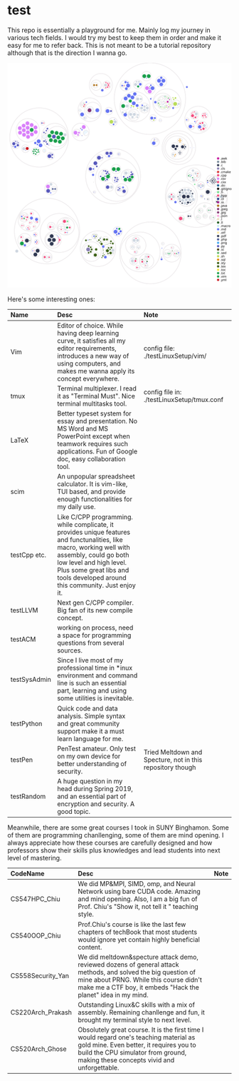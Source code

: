 test
================================================================================

This repo is essentially a playground for me.
Mainly log my journey in various tech fields.
I would try my best to keep them in order and make it easy for me to refer back.
This is not meant to be a tutorial repository although that is the direction I wanna go.

![](./tmp/githubocto_repo-visualizer.svg)

Here's some interesting ones:

| Name | Desc | Note |
|:-----|:-----|:-----|
| Vim | Editor of choice. While having deep learning curve, it satisfies all my editor requirements, introduces a new way of using computers, and makes me wanna apply its concept everywhere. | config file: ./testLinuxSetup/vim/ |
| tmux | Terminal multiplexer. I read it as "Terminal Must". Nice terminal multitasks tool. | config file in: ./testLinuxSetup/tmux.conf |
| LaTeX | Better typeset system for essay and presentation. No MS Word and MS PowerPoint except when teamwork requires such applications. Fun of Google doc, easy collaboration tool. | |
| scim  | An unpopular spreadsheet calculator. It is vim-like, TUI based, and provide enough functionalities for my daily use. | |
| testCpp etc. | Like C/CPP programming. while complicate, it provides unique features and functunalities, like macro, working well with assembly, could go both low level and high level. Plus some great libs and tools developed around this community. Just enjoy it. | |
| testLLVM | Next gen C/CPP compiler. Big fan of its new compile concept. | |
| testACM | working on process, need a space for programming questions from several sources. | |
| testSysAdmin | Since I live most of my professional time in *inux environment and command line is such an essential part, learning and using some utilities is inevitable. | |
| testPython | Quick code and data analysis. Simple syntax and great community support make it a must learn language for me. | |
| testPen | PenTest amateur. Only test on my own device for better understanding of security. | Tried Meltdown and Specture, not in this repository though |
| testRandom | A huge question in my head during Spring 2019, and an essential part of encryption and security. A good topic. | |

Meanwhile, there are some great courses I took in SUNY Binghamon.
Some of them are programming chanllenging, some of them are mind opening.
I always appreciate how these courses are carefully designed and
how professors show their skills plus knowledges and lead students into next level of mastering.

| CodeName | Desc    | Note |
|:---------|:--------|:-----:|
| CS547HPC_Chiu     | We did MP&MPI, SIMD, omp, and Neural Network using bare CUDA code. Amazing and mind opening. Also, I am a big fun of Prof. Chiu's "Show it, not tell it " teaching style. | |
| CS540OOP_Chiu     | Prof.Chiu's course is like the last few chapters of techBook that most students would ignore yet contain highly beneficial content. | |
| CS558Security_Yan | We did meltdown&specture attack demo, reviewed dozens of general attack methods, and solved the big question of mine about PRNG. While this course didn't make me a CTF boy, it embeds "Hack the planet" idea in my mind. | |
| CS220Arch_Prakash | Outstanding Linux&C skills with a mix of assembly. Remaining chanllenge and fun, it brought my terminal style to next level. | |
| CS520Arch_Ghose   | Obsolutely great course. It is the first time I would regard one's teaching material as gold mine. Even better, it requires you to build the CPU simulator from ground, making these concepts vivid and unforgettable. | |
